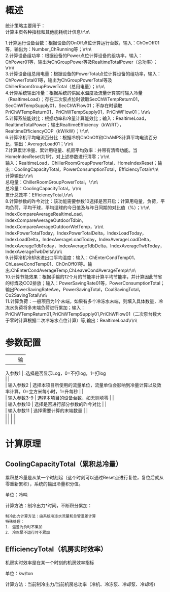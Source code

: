 # 概述

统计策略主要用于：  
  计算主页各种指标和其他能耗统计信息\r\n\

1.计算运行设备台数：根据设备的OnOff点位计算运行台数，输入：ChOnOff01等，输出为：Number\_ChRunning等；\r\n\  
2.计算设备组功率：根据设备的Power点位计算设备的组功率，输入：ChPower01等，输出为ChGroupPower等及RealtimeTotalPower（总功率）；\r\n\  
3.计算设备组总用电量：根据设备的PowerTotal点位计算设备的组功率，输入：ChPowerTotal01等，输出为ChGroupPowerTotal等及ChillerRoomGroupPowerTotal（总用电量）；\r\n\  
4.计算系统输出冷量：根据系统的供回水温度及流量计算实时输入冷量（RealtimeLoad）；存在二次泵点位时读取SecChWTempReturn01，SecChWTempSupply01，SecChWFlow01；不存在时读取PriChWTempReturn01，PriChWTempSupply01，PriChWFlow01；\r\n\  
5.计算系统能效比：根据功率和冷量计算能效比；输入：RealtimeLoad，RealtimeTotalPower；输出RealtimeEfficiency（kW/RT），RealtimeEfficiencyCOP（kW/kW）；\r\n\  
6.计算冷机平均电流百分比：根据冷机ChOnOff和ChAMPS计算平均电流百分比，输出：AverageLoad01；\r\n\  
7.计算累计冷量、累计用电量、机房平均效率：并带有清零功能。当HomeIndexReset为1时，对上述参数进行清零；\r\n\  
输入：RealtimeLoad，ChillerRoomGroupPowerTotal，HomeIndexReset；输出：CoolingCapacityTotal，PowerConsumptionTotal，EfficiencyTotal\r\n\  
计算输出:\r\n\  
总电量：ChillerRoomGroupPowerTotal，\r\n\  
总冷量：CoolingCapacityTotal，\r\n\  
累计总效率：EfficiencyTotal,\r\n\  
8.计算参数的昨今对比：该功能需要参数10选择是否开启；计算用电量，负荷，平均负荷，平均干球，平均湿球的今日值及与昨日同期的对比值（%）；\r\n\  
IndexCompareAverageRealtimeLoad，IndexCompareAverageOutdoorTdbin，IndexCompareAverageOutdoorWetTemp，\r\n\  
IndexPowerTotalToday，IndexPowerTotalDelta，IndexLoadToday，IndexLoadDelta，IndexAverageLoadToday，IndexAverageLoadDelta，IndexAverageTdbToday，IndexAverageTdbDelta，IndexAverageTwbToday，IndexAverageTwbDelta\r\n\  
9.计算冷机冷却水进出口平均温度：输入：ChEnterCondTemp01、ChLeaveCondTemp01、ChOnOff01等。输出:ChEnterCondAverageTemp,ChLeaveCondAverageTemp\r\n\  
10.计算节能效果：根据手输的12个月的节能率计算平均节能率，并计算因此节省的标煤及CO2排放；输入：PowerSavingRate01等，PowerConsumptionTotal；输出PowerSavingRateAve，PowerSavingTotal，CoalSavingTotal，Co2SavingTotal\r\n\  
11.计算负荷：一般项目为1个末端，如果有多个冷冻水末端，则填入具体数量，冷冻水负荷将多末端负荷进行累加；输入：PriChWTempReturn01,PriChWTempSupply01,PriChWFlow01（二次泵台数大于零时计算根据二次冷冻水点位计算）等,输出：RealtimeLoad\r\n\

# 参数配置

|  |  |  |
| :--- | :--- | :--- |
|  |  | 输 |

入参数1 \| :选择是否显示Log，0=不打log，1=打log  
 \|  \|  
\| 输入参数2 \| 选择本项目所使用的流量单位，流量单位会影响到冷量计算以及效率计算，0=立方米每小时，1=升每秒 \|  \|  
\| 输入参数3-9 \| 选择本项目的设备台数，如无则填零 \|  \|  
\| 输入参数10 \| 选择是否进行部分参数的昨今对比 \|  \|  
\| 输入参数11 \| 选择需要计算的末端数量 \|  \|  
\|  \|  \|  \|  
\|  \|  \|  \|

# 计算原理

## CoolingCapacityTotal（累积总冷量）

累积总冷量是从某一个时刻起（这个时刻可以通过Reset点进行复位，复位后就从零重新累积），系统的输出冷量积分值。

单位：冷吨

计算方法：制冷出力\*时间，不断积分累加：

```
制冷出力计算方法：由系统冷冻水流量和总管温差计算
特殊处理：
1. 温差为负时不累加
2. 冷冻泵不运行时不累加
```

## EfficiencyTotal（机房实时效率）

机房实时效率是在某一个时刻的机房效率指标

单位：kw/ton

计算方法：当前制冷出力/当前机房总功率（冷机、冷冻泵、冷却泵、冷却塔）



